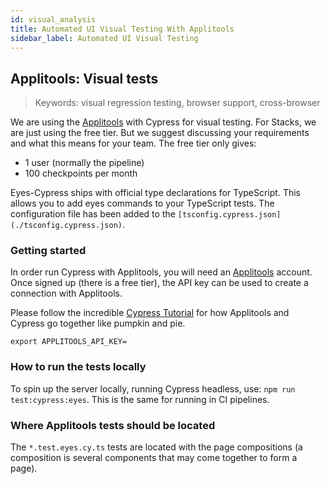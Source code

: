 ```yaml
---
id: visual_analysis
title: Automated UI Visual Testing With Applitools
sidebar_label: Automated UI Visual Testing
---
```


## Applitools: Visual tests

> Keywords: visual regression testing, browser support, cross-browser

We are using the [Applitools](https://applitools.com/) with Cypress for visual testing. For Stacks, we are just using the free tier. But we suggest discussing your requirements and what this means for your team. The free tier only gives:

- 1 user (normally the pipeline)
- 100 checkpoints per month

Eyes-Cypress ships with official type declarations for TypeScript. This allows
you to add eyes commands to your TypeScript tests. The configuration file has
been added to the `[tsconfig.cypress.json](./tsconfig.cypress.json)`.

### Getting started

In order run Cypress with Applitools, you will need an [Applitools](https://applitools.com/) account. Once signed up (there is a free tier), the API key can be used to create a connection with Applitools.

Please follow the incredible [Cypress Tutorial](https://applitools.com/tutorials/cypress.html) for how Applitools and Cypress go together like pumpkin and pie.

`export APPLITOOLS_API_KEY=`

### How to run the tests locally

To spin up the server locally, running Cypress headless, use:
`npm run test:cypress:eyes`. This is the same for running in CI pipelines.

### Where Applitools tests should be located

The `*.test.eyes.cy.ts` tests are located with the page compositions (a composition is several components that may come together to form a page).
